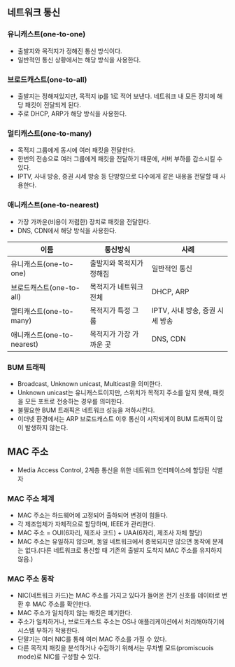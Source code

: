 ## 네트워크 통신

### 유니캐스트(one-to-one)
* 출발지와 목적지가 정해진 통신 방식이다.
* 일반적인 통신 상황에서는 해당 방식을 사용한다.

### 브로드캐스트(one-to-all)
* 출발지는 정해져있지만, 목적지 ip를 1로 적어 보낸다. 네트워크 내 모든 장치에 해당 패킷이 전달되게 된다.
* 주로 DHCP, ARP가 해당 방식을 사용한다.

### 멀티캐스트(one-to-many)
* 목적지 그룹에게 동시에 여러 패킷을 전달한다.
* 한번의 전송으로 여러 그룹에게 패킷을 전달하기 때문에, 서버 부하를 감소시킬 수 있다.
* IPTV, 사내 방송, 증권 시세 방송 등 단뱡향으로 다수에게 같은 내용을 전달할 때 사용한다.


### 애니캐스트(one-to-nearest)
* 가장 가까운(비용이 저렴한) 장치로 패킷을 전달한다.
* DNS, CDN에서 해당 방식을 사용한다.

| 이름                    | 통신방식          | 사례                    |
|-----------------------|---------------|-----------------------|
| 유니캐스트(one-to-one)     | 출발지와 목적지가 정해짐 | 일반적인 통신               |
| 브로드캐스트(one-to-all)    | 목적지가 네트워크 전체  | DHCP, ARP             |
| 멀티캐스트(one-to-many)    | 목적지가 특정 그룹    | IPTV, 사내 방송, 증권 시세 방송 |
| 애니캐스트(one-to-nearest) | 목적지가 가장 가까운 곳 | DNS, CDN              |

### BUM 트래픽
* Broadcast, Unknown unicast, Multicast을 의미한다.
* Unknown unicast는 유니캐스트이지만, 스위치가 목적지 주소를 알지 못해, 패킷을 모든 포트로 전송하는 경우를 의미한다.
* 불필요한 BUM 트래픽은 네트워크 성능을 저하시킨다.
* 이더넷 환경에서는 ARP 브로드캐스트 이후 통신이 시작되게이 BUM 트래픽이 많이 발생하지 않는다.

## MAC 주소
* Media Access Control, 2계층 통신을 위한 네트워크 인터페이스에 할당된 식별자

### MAC 주소 체계
* MAC 주소는 하드웨어에 고정되어 출하되어 변경이 힘들다.
* 각 제조업체가 자체적으로 할당하며, IEEE가 관리한다.
* MAC 주소 = OUI(6자리, 제조사 코드) + UAA(6자리, 제조사 자체 할당)
* MAC 주소는 유일하지 않으며, 동일 네트워크에서 중복되지만 않으면 동작에 문제는 없다.(다른 네트워크로 통신할 때 기존의 출발지 도착지 MAC 주소를 유지하지 않음.)

### MAC 주소 동작
* NIC(네트워크 카드)는 MAC 주소를 가지고 있다가 들어온 전기 신호를 데이터로 변환 후 MAC 주소를 확인한다.
* MAC 주소가 일치하지 않는 패킷은 폐기한다.
* 주소가 일치하거나, 브로드캐스트 주소는 OS나 애플리케이션에서 처리해야하기에 시스템 부하가 작용한다.
* 단말기는 여러 NIC를 통해 여러 MAC 주소를 가질 수 있다.
* 다른 목적지 패킷을 분석하거나 수집하기 위해서는 무차별 모드(promiscuois mode)로 NIC를 구성할 수 있다.